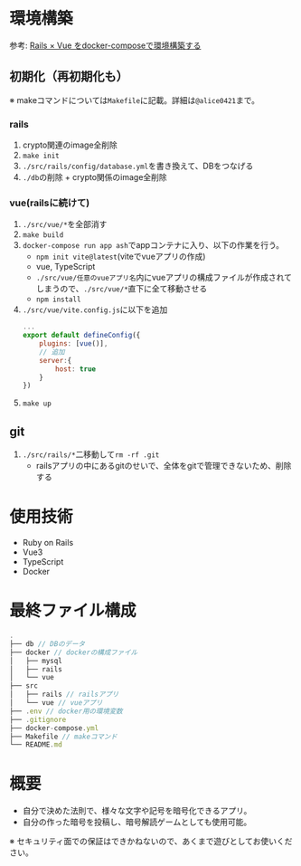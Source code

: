 # 環境構築
参考: [Rails × Vue をdocker-composeで環境構築する](https://qiita.com/Shuhei_Nakada/items/148ce4c7c5bd4d11bcf0)

## 初期化（再初期化も）
※ makeコマンドについては`Makefile`に記載。詳細は`@alice0421`まで。
### rails
1. crypto関連のimage全削除
2. `make init`
3. `./src/rails/config/database.yml`を書き換えて、DBをつなげる
4. `./db`の削除 + crypto関係のimage全削除

### vue(railsに続けて)
1. `./src/vue/*`を全部消す
2. `make build`
3. `docker-compose run app ash`でappコンテナに入り、以下の作業を行う。
    - `npm init vite@latest`(viteでvueアプリの作成)
    - vue, TypeScript
    - `./src/vue/任意のvueアプリ名`内にvueアプリの構成ファイルが作成されてしまうので、`./src/vue/*`直下に全て移動させる
    - `npm install`
4. `./src/vue/vite.config.js`に以下を追加
    ```javascript
    ...
    export default defineConfig({
        plugins: [vue()],
        // 追加
        server:{
            host: true
        }
    })
   ```
5. `make up`
   
## git
1. `./src/rails/*`二移動して`rm -rf .git`
    - railsアプリの中にあるgitのせいで、全体をgitで管理できないため、削除する

# 使用技術
- Ruby on Rails
- Vue3
- TypeScript
- Docker

# 最終ファイル構成
```javascript
.
├── db // DBのデータ
├── docker // dockerの構成ファイル
│   ├── mysql
│   ├── rails
│   └── vue
├── src
│   ├── rails // railsアプリ
│   └── vue // vueアプリ
├── .env // docker用の環境変数
├── .gitignore
├── docker-compose.yml
├── Makefile // makeコマンド
└── README.md
```
# 概要
- 自分で決めた法則で、様々な文字や記号を暗号化できるアプリ。
- 自分の作った暗号を投稿し、暗号解読ゲームとしても使用可能。

※ セキュリティ面での保証はできかねないので、あくまで遊びとしてお使いください。

